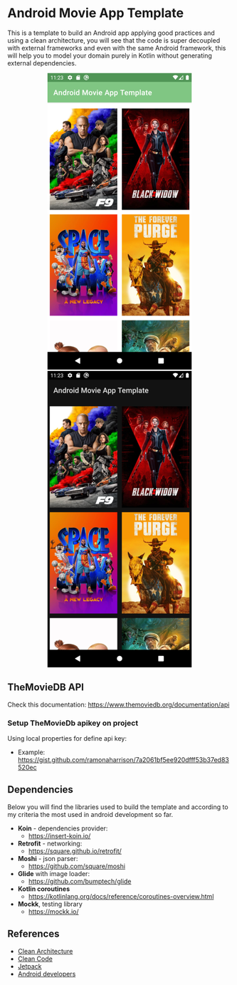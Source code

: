 # Android Movie App Template

This is a template to build an Android app applying good practices and using a clean architecture,
you will see that the code is super decoupled with external frameworks and even with the same
Android framework, this will help you to model your domain purely in Kotlin without generating
external dependencies.

<p align="center">

  <img src="https://github.com/santimattius/android-movie-app-template/blob/master/screenshoot/screenshot_app_light.png?raw=true" alt="App Capture"/>
  <img src="https://github.com/santimattius/android-movie-app-template/blob/master/screenshoot/screenshot_app_dark.png?raw=true" alt="App Capture"/>

</p>

## TheMovieDB API

Check this documentation: https://www.themoviedb.org/documentation/api

### Setup TheMovieDb apikey on project

Using local properties for define api key:

- Example: https://gist.github.com/ramonaharrison/7a2061bf5ee920dfff53b37ed83520ec

## Dependencies

Below you will find the libraries used to build the template and according to my criteria the most
used in android development so far.

- **Koin** - dependencies provider:
    - https://insert-koin.io/
- **Retrofit** - networking:
    - https://square.github.io/retrofit/
- **Moshi** - json parser:
    - https://github.com/square/moshi
- **Glide** with image loader:
    - https://github.com/bumptech/glide
- **Kotlin coroutines**
    - https://kotlinlang.org/docs/reference/coroutines-overview.html
- **Mockk**, testing library
    - https://mockk.io/

## References

- [Clean Architecture](https://blog.cleancoder.com/uncle-bob/2012/08/13/the-clean-architecture.html)
- [Clean Code](https://blog.cleancoder.com/)
- [Jetpack](https://developer.android.com/jetpack?gclid=CjwKCAjw7diEBhB-EiwAskVi13xJGdb6SCxqntF3pNt6JQ4ulvEQsB9JelBK2OIG5P0cePTCcsOksBoCk1sQAvD_BwE&gclsrc=aw.ds)
- [Android developers](https://developer.android.com/)
